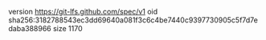 version https://git-lfs.github.com/spec/v1
oid sha256:3182788543ec3dd69640a081f3c6c4be7440c9397730905c5f7d7edaba388966
size 1170
